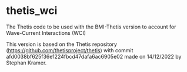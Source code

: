 # thetis_wci
The Thetis code to be used with the BMI-Thetis version to account for Wave-Current Interactions (WCI)

This version is based on the Thetis repository (https://github.com/thetisproject/thetis) with commit afd0038bf625f36e1224fbcd47dafa6ac6905e02 made on 14/12/2022 by Stephan Kramer.
